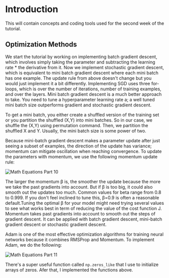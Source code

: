# Introduction
This will contain concepts and coding tools used for the second week of the tutorial. 

## Optimization Methods 

We start the tutorial by working on implementing batch gradient descent, which involves simply taking the parameter and subtracting the learning rate * the derivative from it. Now we implement stochastic gradient descent, which is equivalent to mini batch gradient descent where each mini batch has one example. The update rule from above doesn't change but you would just implement it a bit differently. Implementing SGD uses three for-loops, which is over the number of iterations, number of training examples, and over the layers. Mini batch gradient descent is a much better approach to take. You need to tune a hyperparameter learning rate a; a well tuned mini batch size outperforms gradient and stochastic gradient descent. 

To get a mini batch, you either create a shuffled version of the training set or you partition the shuffled (X,Y) into mini batches. So in our case, we shuffle the (X,Y) using permutation command. Then, we partition the shuffled X and Y. Usually, the mini batch size is some power of two. 

Because mini-batch gradient descent makes a parameter update after just seeing a subset of examples, the direction of the update has variance; momentum can mitigate oscillation when reaching convergence. To update the parameters with momentum, we use the following momentum update rule: 

![Math Equations Part 10](deep-learning-notes/photos/photo10.png)

The larger the momentum  β  is, the smoother the update because the more we take the past gradients into account. But if  β is too big, it could also smooth out the updates too much. Common values for beta range from 0.8 to 0.999. If you don't feel inclined to tune this,  β=0.9  is often a reasonable default.Tuning the optimal β for your model might need trying several values to see what works best in term of reducing the value of the cost function  J. Momentum takes past gradients into account to smooth out the steps of gradient descent. It can be applied with batch gradient descent, mini-batch gradient descent or stochastic gradient descent.

Adam is one of the most effective optimization algorithms for training neural networks because it combines RMSProp and Momentum. To implement Adam, we do the following: 

![Math Equations Part 11](deep-learning-notes/photos/photo11.png)

There's a super useful function called ```np.zeros_like``` that I use to initialize arrays of zeros. Afer that, I implemented the functions above. 




